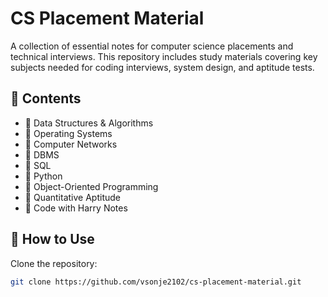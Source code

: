 # CS Placement Material  

A collection of essential notes for computer science placements and technical interviews. This repository includes study materials covering key subjects needed for coding interviews, system design, and aptitude tests.  

## 📂 Contents  
- 📌 Data Structures & Algorithms  
- 📌 Operating Systems  
- 📌 Computer Networks  
- 📌 DBMS  
- 📌 SQL  
- 📌 Python  
- 📌 Object-Oriented Programming  
- 📌 Quantitative Aptitude  
- 📌 Code with Harry Notes 

## 🚀 How to Use  
Clone the repository:  
```bash
git clone https://github.com/vsonje2102/cs-placement-material.git

